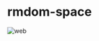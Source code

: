 <h1>rmdom-space</h1>

![web](https://github.com/user-attachments/assets/5cd9f643-69e3-4108-b2d5-48c891494942)
